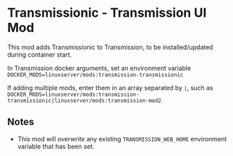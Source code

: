 # Transmissionic - Transmission UI Mod

This mod adds Transmissionic to Transmission, to be installed/updated during container start.

In Transmission docker arguments, set an environment variable `DOCKER_MODS=linuxserver/mods:transmission-transmissionic`

If adding multiple mods, enter them in an array separated by `|`, such as `DOCKER_MODS=linuxserver/mods:transmission-transmissionic|linuxserver/mods:transmission-mod2`

## Notes

* This mod will *overwrite* any existing `TRANSMISSION_WEB_HOME` environment variable that has been set.

